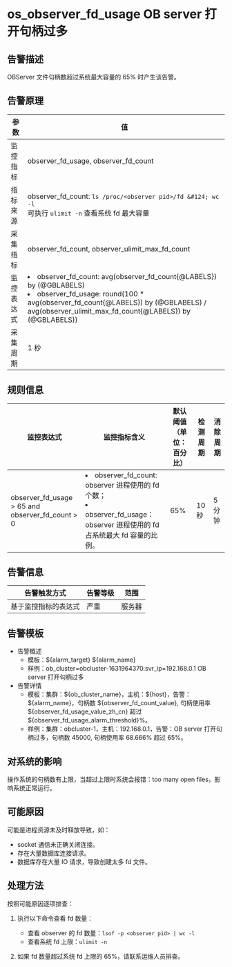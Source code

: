 # os_observer_fd_usage OB server 打开句柄过多

## 告警描述

OBServer 文件句柄数超过系统最大容量的 65% 时产生该告警。

## 告警原理

| 参数 | 值 |
| --- | --- |
| 监控指标 | observer_fd_usage, observer_fd_count |
| 指标来源 | observer_fd_count: `ls /proc/<observer pid>/fd &#124; wc -l`</br>可执行 `ulimit -n` 查看系统 fd 最大容量|
| 采集指标 | observer_fd_count, observer_ulimit_max_fd_count |
| 监控表达式 | <li>observer_fd_count: avg(observer_fd_count{@LABELS}) by (@GBLABELS)</li><li>observer_fd_usage: round(100 * avg(observer_fd_count{@LABELS}) by (@GBLABELS) / avg(observer_ulimit_max_fd_count{@LABELS}) by (@GBLABELS))</li> |
| 采集周期 | 1 秒 |

## 规则信息

| 监控表达式 | 监控指标含义 | 默认阈值（单位：百分比） | 检测周期 | 消除周期 |
| --- | --- | --- | --- | --- |
| observer_fd_usage > 65 and observer_fd_count > 0 | <li>observer_fd_count: observer 进程使用的 fd 个数；</li><li>observer_fd_usage：observer 进程使用的 fd 占系统最大 fd 容量的比例。</li> | 65% | 10 秒 | 5 分钟 |

## 告警信息

| 告警触发方式 | 告警等级 | 范围 |
| --- | --- | --- |
| 基于监控指标的表达式 | 严重 | 服务器 |

## 告警模板

* 告警概述
  * 模板：\${alarm_target} ${alarm_name}
  * 样例：ob_cluster=obcluster-1631964370:svr_ip=192.168.0.1 OB server 打开句柄过多
* 告警详情
  * 模板：集群：\${ob_cluster_name}，主机：\${host}，告警：\${alarm_name}，句柄数 \${observer_fd_count_value}, 句柄使用率 \${observer_fd_usage_value_zh_cn} 超过 ${observer_fd_usage_alarm_threshold}%。
  * 样例：集群：obcluster-1，主机：192.168.0.1，告警：OB server 打开句柄过多，句柄数 45000, 句柄使用率 68.666% 超过 65%。

## 对系统的影响

操作系统的句柄数有上限，当超过上限时系统会报错：too many open files，影响系统正常运行。

## 可能原因

可能是进程资源未及时释放导致，如：

* socket 通信未正确关闭连接。
* 存在大量数据库连接请求。
* 数据库存在大量 IO 请求，导致创建太多 fd 文件。

## 处理方法

按照可能原因逐项排查：

1. 执行以下命令查看 fd 数量：
   * 查看 observer 的 fd 数量：`lsof -p <observer pid> | wc -l`
   * 查看系统 fd 上限：`ulimit -n`

2. 如果 fd 数量超过系统 fd 上限的 65%，请联系运维人员排查。
